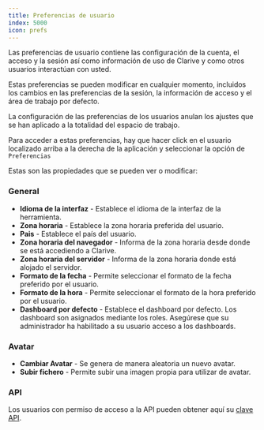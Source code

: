 ```yaml
---
title: Preferencias de usuario
index: 5000
icon: prefs
---
```


Las preferencias de usuario contiene las configuración de la cuenta, el acceso y la sesión así como información de uso
de Clarive y como otros usuarios interactúan con usted.

Estas preferencias se pueden modificar en cualquier momento, incluidos los cambios en las preferencias de la sesión, la
información de acceso y el área de trabajo por defecto.

La configuración de las preferencias de los usuarios anulan los ajustes que se han aplicado a la totalidad del espacio
de trabajo.

Para acceder a estas preferencias, hay que hacer click en el usuario localizado arriba a la derecha de la aplicación
y seleccionar la opción de `Preferencias`

Estas son las propiedades que se pueden ver o modificar:

### General

- **Idioma de la interfaz** - Establece el idioma de la interfaz de la herramienta.
- **Zona horaria** - Establece la zona horaria preferida del usuario.
- **Pais** - Establece el país del usuario.
- **Zona horaria del navegador** - Informa de la zona horaria desde donde se está accediendo a Clarive.
- **Zona horaria del servidor** - Informa de la zona horaria donde está alojado el servidor.
- **Formato de la fecha** - Permite seleccionar el formato de la fecha preferido por el usuario.
- **Formato de la hora** - Permite seleccionar el formato de la hora preferido por el usuario.
- **Dashboard por defecto** - Establece el dashboard por defecto. Los dashboard son asignados mediante los roles.
  Asegúrese que su administrador ha habilitado a su usuario acceso a los dashboards.

### Avatar

- **Cambiar Avatar** - Se genera de manera aleatoria un nuevo avatar.
- **Subir fichero** - Permite subir una imagen propia para utilizar de avatar.

### API

Los usuarios con permiso de acceso a la API pueden obtener aquí su [clave API](/concepts/api-key).
